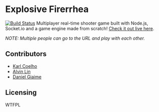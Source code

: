# Explosive Firerrhea
[![Build Status](https://img.shields.io/travis/facebook/react/master.svg?style=flat)](https://travis-ci.org/karlcoelho/brickhack3)
Multiplayer real-time shooter game built with Node.js, Socket.io and a game engine made from scratch! [Check it out live here](http://explosivefirerrhea.com).

*NOTE: Multiple people can go to the URL and play with each other.*

## Contributors

- [Karl Coelho](http://github.com/karlcoelho)
- [Alvin Lin](http://github.com/omgimanerd)
- [Daniel Giaime](http://github.com/DanGiaime)

## Licensing

WTFPL
